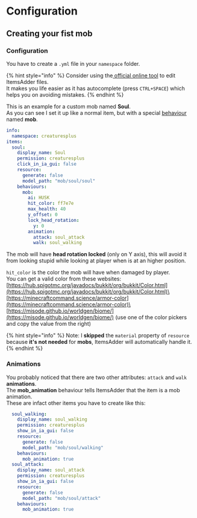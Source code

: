 # Configuration

## Creating your fist mob

### Configuration

You have to create a `.yml` file in your `namespace` folder.

{% hint style="info" %}
Consider using the[ official online tool](../../../../files-editor.md) to edit ItemsAdder files. \
It makes you life easier as it has autocomplete (press `CTRL+SPACE`) which helps you on avoiding mistakes.
{% endhint %}

This is an example for a custom mob named **Soul**.\
As you can see I set it up like a normal item, but with a special [behaviour ](../../../item-properties/behaviours.md)named **mob**.

```yaml
info:
  namespace: creaturesplus
items:
  soul:
    display_name: Soul
    permission: creaturesplus
    click_in_ia_gui: false
    resource:
      generate: false
      model_path: "mob/soul/soul"
    behaviours:
      mob:
        ai: HUSK
        hit_color: ff7e7e
        max_health: 40
        y_offset: 0
        lock_head_rotation:
          y: 0
        animation:
          attack: soul_attack
          walk: soul_walking
```

The mob will have **head rotation locked** (only on Y axis), this will avoid it from looking stupid while looking at player when is at an higher position.

`hit_color` is the color the mob will have when damaged by player. \
You can get a valid color from these websites:\
[https://hub.spigotmc.org/javadocs/bukkit/org/bukkit/Color.html](https://hub.spigotmc.org/javadocs/bukkit/org/bukkit/Color.html)\
[https://minecraftcommand.science/armor-color](https://minecraftcommand.science/armor-color)\
[https://misode.github.io/worldgen/biome/](https://misode.github.io/worldgen/biome/) (use one of the color pickers and copy the value from the right)

{% hint style="info" %}
Note: I **skipped** the `material` property of `resource` because **it's not needed** for **mobs**, ItemsAdder will automatically handle it.
{% endhint %}

### Animations

You probably noticed that there are two other attributes: `attack` and `walk` **animations**.\
The **mob\_animation** behaviour tells ItemsAdder that the item is a mob animation.\
These are infact other items you have to create like this:

```yaml
  soul_walking:
    display_name: soul_walking
    permission: creaturesplus
    show_in_ia_gui: false
    resource:
      generate: false
      model_path: "mob/soul/walking"
    behaviours:
      mob_animation: true
  soul_attack:
    display_name: soul_attack
    permission: creaturesplus
    show_in_ia_gui: false
    resource:
      generate: false
      model_path: "mob/soul/attack"
    behaviours:
      mob_animation: true
```
